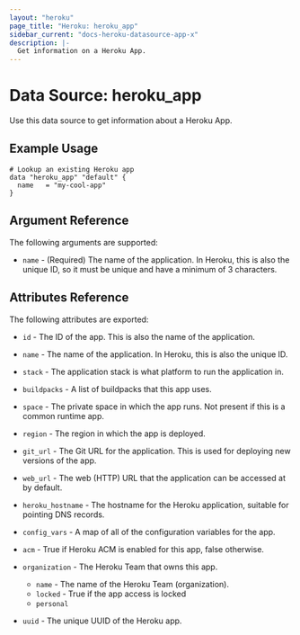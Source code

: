 ```yaml
---
layout: "heroku"
page_title: "Heroku: heroku_app"
sidebar_current: "docs-heroku-datasource-app-x"
description: |-
  Get information on a Heroku App.
---
```


# Data Source: heroku_app

Use this data source to get information about a Heroku App.

## Example Usage

```hcl
# Lookup an existing Heroku app
data "heroku_app" "default" {
  name   = "my-cool-app"
}
```

## Argument Reference

The following arguments are supported:

* `name` - (Required) The name of the application. In Heroku, this is also the
   unique ID, so it must be unique and have a minimum of 3 characters.

## Attributes Reference

The following attributes are exported:

* `id` - The ID of the app. This is also the name of the application.
* `name` - The name of the application. In Heroku, this is also the
   unique ID.
* `stack` - The application stack is what platform to run the application
   in.
* `buildpacks` - A list of buildpacks that this app uses.
* `space` - The private space in which the app runs. Not present if this is a common runtime app.
* `region` - The region in which the app is deployed.
* `git_url` - The Git URL for the application. This is used for
   deploying new versions of the app.
* `web_url` - The web (HTTP) URL that the application can be accessed
   at by default.
* `heroku_hostname` - The hostname for the Heroku application, suitable
   for pointing DNS records.
* `config_vars` - A map of all of the configuration variables for the app.
* `acm` - True if Heroku ACM is enabled for this app, false otherwise.
* `organization` - The Heroku Team that owns this app. 

  - `name` - The name of the Heroku Team (organization).
  - `locked` - True if the app access is locked
  - `personal` 
* `uuid` - The unique UUID of the Heroku app.
